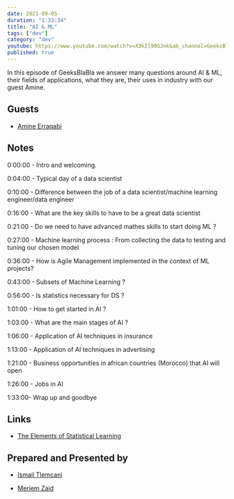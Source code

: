 ```yaml
---
date: 2021-09-05
duration: "1:33:34"
title: "AI & ML"
tags: ["dev"]
category: "dev"
youtube: https://www.youtube.com/watch?v=X3kIl90GJnk&ab_channel=GeeksBlaBla
published: true
---
```


In this episode of GeeksBlaBla we answer many questions around AI & ML, their fields of applications, what they are, their uses in industry with our guest Amine.

## Guests

- [Amine Erraqabi](https://www.linkedin.com/in/amine-erraqabi-35711a96/)

## Notes

0:00:00 - Intro and welcoming.

0:04:00 - Typical day of a data scientist

0:10:00 - Difference between the job of a data scientist/machine learning engineer/data engineer

0:16:00 - What are the key skills to have to be a great data scientist

0:21:00 - Do we need to have advanced mathes skills to start doing ML ?

0:27:00 - Machine learning process : From collecting the data to testing and tuning our chosen model

0:36:00 - How is Agile Management implemented in the context of ML projects?

0:43:00 - Subsets of Machine Learning ?

0:56:00 - Is statistics necessary for DS ?

1:01:00 - How to get started in AI ?

1:03:00 - What are the main stages of AI ?

1:06:00 - Application of AI techniques in insurance

1:13:00 - Application of AI techniques in advertising

1:21:00 - Business opportunities in african countries (Morocco) that AI will open

1:26:00 - Jobs in AI

1:33:00- Wrap up and goodbye

## Links

- [The Elements of Statistical Learning](https://web.stanford.edu/~hastie/ElemStatLearn/)

## Prepared and Presented by

- [Ismail Tlemcani](https://www.linkedin.com/in/ismailtlemcani)

- [Meriem Zaid](https://twitter.com/_iMeriem)

